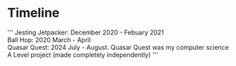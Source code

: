# Timeline

'''
Jesting Jetpacker: December 2020 - Febuary 2021<br>
Ball Hop: 2020 March - April <br>
Quasar Quest: 2024 July - August. Quasar Quest was my computer science A Level project (made completely independently)
'''

